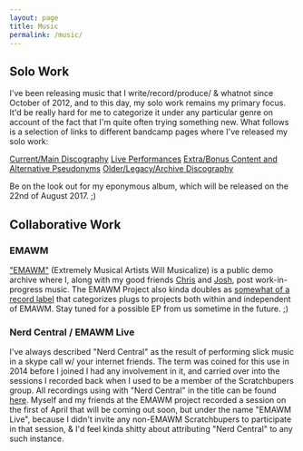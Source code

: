 ```yaml
---
layout: page
title: Music
permalink: /music/
---
```


## Solo Work

I've been releasing music that I write/record/produce/ &amp; whatnot since October of 2012, and to this day, my solo work remains my primary focus. It'd be really hard for me to categorize it under any particular genre on account of the fact that I'm quite often trying something new. What follows is a selection of links to different bandcamp pages where I've released my solo work:

[Current/Main Discography](https://marksilver.bandcamp.com/)
[Live Performances](https://marklive.bandcamp.com/)
[Extra/Bonus Content and Alternative Pseudonyms](https://silveralt.bandcamp.com/)
[Older/Legacy/Archive Discography](https://silvermediaproductions.bandcamp.com/)

Be on the look out for my eponymous album, which will be released on the 22nd of August 2017. ;)

## Collaborative Work

### EMAWM

["EMAWM"](http://emawm.tk) (Extremely Musical Artists Will Musicalize) is a public demo archive where I, along with my good friends [Chris](https://christophertom.bandcamp.com/) and [Josh](https://spiffyflinger.bandcamp.com/), post work-in-progress music. The EMAWM Project also kinda doubles as [somewhat of a record label](http://emawm.tk/releases) that categorizes plugs to projects both within and independent of EMAWM. Stay tuned for a possible EP from us sometime in the future. ;)

### Nerd Central / EMAWM Live

I've always described "Nerd Central" as the result of performing slick music in a skype call w/ your internet friends. The term was coined for this use in 2014 before I joined I had any involvement in it, and carried over into the sessions I recorded back when I used to be a member of the Scratchbupers group. All recordings using with "Nerd Central" in the title can be found [here](http://nerdcentral.emawm.tk/). Myself and my friends at the EMAWM project recorded a session on the first of April that will be coming out soon, but under the name "EMAWM Live", because I didn't invite any non-EMAWM Scratchbupers to participate in that session, &amp; I'd feel kinda shitty about attributing "Nerd Central" to any such instance.
